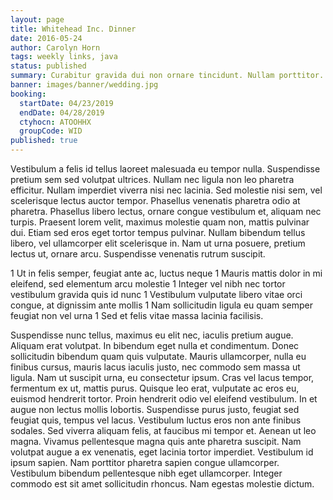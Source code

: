 ```yaml
---
layout: page
title: Whitehead Inc. Dinner
date: 2016-05-24
author: Carolyn Horn
tags: weekly links, java
status: published
summary: Curabitur gravida dui non ornare tincidunt. Nullam porttitor.
banner: images/banner/wedding.jpg
booking:
  startDate: 04/23/2019
  endDate: 04/28/2019
  ctyhocn: ATOOHHX
  groupCode: WID
published: true
---
```

Vestibulum a felis id tellus laoreet malesuada eu tempor nulla. Suspendisse pretium sem sed volutpat ultrices. Nullam nec ligula non leo pharetra efficitur. Nullam imperdiet viverra nisi nec lacinia. Sed molestie nisi sem, vel scelerisque lectus auctor tempor. Phasellus venenatis pharetra odio at pharetra. Phasellus libero lectus, ornare congue vestibulum et, aliquam nec turpis. Praesent lorem velit, maximus molestie quam non, mattis pulvinar dui. Etiam sed eros eget tortor tempus pulvinar. Nullam bibendum tellus libero, vel ullamcorper elit scelerisque in. Nam ut urna posuere, pretium lectus ut, ornare arcu. Suspendisse venenatis rutrum suscipit.

1 Ut in felis semper, feugiat ante ac, luctus neque
1 Mauris mattis dolor in mi eleifend, sed elementum arcu molestie
1 Integer vel nibh nec tortor vestibulum gravida quis id nunc
1 Vestibulum vulputate libero vitae orci congue, at dignissim ante mollis
1 Nam sollicitudin ligula eu quam semper feugiat non vel urna
1 Sed et felis vitae massa lacinia facilisis.

Suspendisse nunc tellus, maximus eu elit nec, iaculis pretium augue. Aliquam erat volutpat. In bibendum eget nulla et condimentum. Donec sollicitudin bibendum quam quis vulputate. Mauris ullamcorper, nulla eu finibus cursus, mauris lacus iaculis justo, nec commodo sem massa ut ligula. Nam ut suscipit urna, eu consectetur ipsum. Cras vel lacus tempor, fermentum ex ut, mattis purus. Quisque leo erat, vulputate ac eros eu, euismod hendrerit tortor. Proin hendrerit odio vel eleifend vestibulum.
In et augue non lectus mollis lobortis. Suspendisse purus justo, feugiat sed feugiat quis, tempus vel lacus. Vestibulum luctus eros non ante finibus sodales. Sed viverra aliquam felis, at faucibus mi tempor et. Aenean ut leo magna. Vivamus pellentesque magna quis ante pharetra suscipit. Nam volutpat augue a ex venenatis, eget lacinia tortor imperdiet. Vestibulum id ipsum sapien. Nam porttitor pharetra sapien congue ullamcorper. Vestibulum bibendum pellentesque nibh eget ullamcorper. Integer commodo est sit amet sollicitudin rhoncus. Nam egestas molestie dictum.
